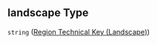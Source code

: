 ## landscape Type

`string` ([Region Technical Key (Landscape)](btpsa-usecase-properties-services-items-allof-1-then-allof-26-then-allof-1-then-properties-parameters-properties-origin-properties-region-technical-key-landscape.md))
